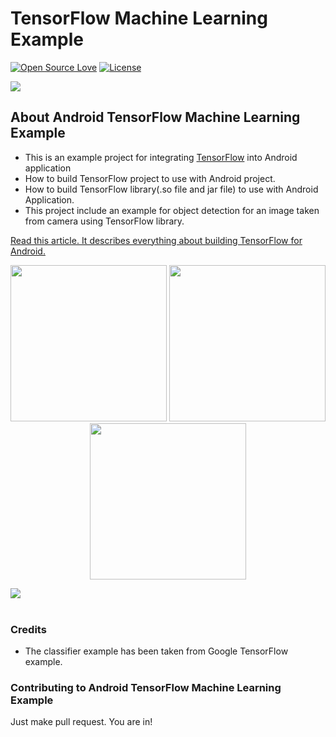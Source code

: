 # TensorFlow Machine Learning Example

[![Open Source Love](https://badges.frapsoft.com/os/v1/open-source.svg?v=102)](https://opensource.org/licenses/Apache-2.0)
[![License](https://img.shields.io/badge/license-Apache%202.0-blue.svg)](https://github.com/BrianLusina/Okypete/blob/master/LICENSE)

<img src=https://raw.githubusercontent.com/BrianLusina/Okypete/master/assets/ml_android.png >

##  About Android TensorFlow Machine Learning Example
* This is an example project for integrating [TensorFlow](https://github.com/tensorflow/tensorflow) into Android application
* How to build TensorFlow project to use with Android project.
* How to build TensorFlow library(.so file and jar file) to use with Android Application.
* This project include an example for object detection for an image taken from camera using TensorFlow library.

[Read this article. It describes everything about building TensorFlow for Android.](https://blog.mindorks.com/android-tensorflow-machine-learning-example-ff0e9b2654cc)

<p align="center">
  <img src="https://raw.githubusercontent.com/BrianLusina/Okypete/master/assets/keyboard_example.png" width="250">
  <img src="https://raw.githubusercontent.com/BrianLusina/Okypete/master/assets/pen_example.png" width="250">
  <img src="https://raw.githubusercontent.com/BrianLusina/Okypete/master/assets/wallet_example.png" width="250">
</p>
<img src=https://raw.githubusercontent.com/BrianLusina/Okypete/master/assets/sample_combined.png >
<br>
<br>

### Credits
* The classifier example has been taken from Google TensorFlow example.

### Contributing to Android TensorFlow Machine Learning Example
Just make pull request. You are in!
